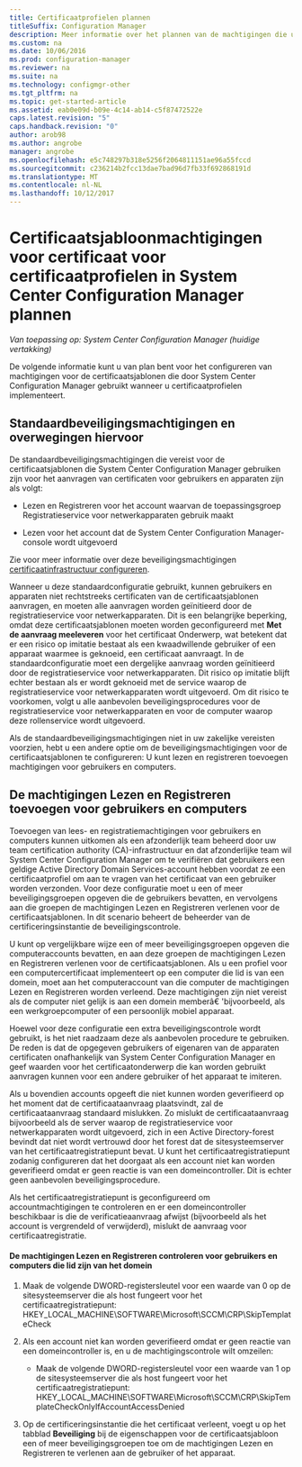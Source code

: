 ```yaml
---
title: Certificaatprofielen plannen
titleSuffix: Configuration Manager
description: Meer informatie over het plannen van de machtigingen die u nodig hebt voor het configureren van de certificaatsjablonen die gebruikmaakt van System Center Configuration Manager.
ms.custom: na
ms.date: 10/06/2016
ms.prod: configuration-manager
ms.reviewer: na
ms.suite: na
ms.technology: configmgr-other
ms.tgt_pltfrm: na
ms.topic: get-started-article
ms.assetid: eab0e09d-b09e-4c14-ab14-c5f87472522e
caps.latest.revision: "5"
caps.handback.revision: "0"
author: arob98
ms.author: angrobe
manager: angrobe
ms.openlocfilehash: e5c748297b318e5256f2064811151ae96a55fccd
ms.sourcegitcommit: c236214b2fcc13dae7bad96d7fb33f692868191d
ms.translationtype: MT
ms.contentlocale: nl-NL
ms.lasthandoff: 10/12/2017
---
```

# <a name="planning-for-certificate-template-permissions-for-certificate-profiles-in-system-center-configuration-manager"></a>Certificaatsjabloonmachtigingen voor certificaat voor certificaatprofielen in System Center Configuration Manager plannen

*Van toepassing op: System Center Configuration Manager (huidige vertakking)*


De volgende informatie kunt u van plan bent voor het configureren van machtigingen voor de certificaatsjablonen die door System Center Configuration Manager gebruikt wanneer u certificaatprofielen implementeert.  

## <a name="default-security-permissions-and-considerations"></a>Standaardbeveiligingsmachtigingen en overwegingen hiervoor  
 De standaardbeveiligingsmachtigingen die vereist voor de certificaatsjablonen die System Center Configuration Manager gebruiken zijn voor het aanvragen van certificaten voor gebruikers en apparaten zijn als volgt:  

-   Lezen en Registreren voor het account waarvan de toepassingsgroep Registratieservice voor netwerkapparaten gebruik maakt  

-   Lezen voor het account dat de System Center Configuration Manager-console wordt uitgevoerd  

 Zie voor meer informatie over deze beveiligingsmachtigingen [certificaatinfrastructuur configureren](../deploy-use/certificate-infrastructure.md).  

 Wanneer u deze standaardconfiguratie gebruikt, kunnen gebruikers en apparaten niet rechtstreeks certificaten van de certificaatsjablonen aanvragen, en moeten alle aanvragen worden geïnitieerd door de registratieservice voor netwerkapparaten. Dit is een belangrijke beperking, omdat deze certificaatsjablonen moeten worden geconfigureerd met **Met de aanvraag meeleveren** voor het certificaat Onderwerp, wat betekent dat er een risico op imitatie bestaat als een kwaadwillende gebruiker of een apparaat waarmee is geknoeid, een certificaat aanvraagt. In de standaardconfiguratie moet een dergelijke aanvraag worden geïnitieerd door de registratieservice voor netwerkapparaten. Dit risico op imitatie blijft echter bestaan als er wordt geknoeid met de service waarop de registratieservice voor netwerkapparaten wordt uitgevoerd. Om dit risico te voorkomen, volgt u alle aanbevolen beveiligingsprocedures voor de registratieservice voor netwerkapparaten en voor de computer waarop deze rollenservice wordt uitgevoerd.  

 Als de standaardbeveiligingsmachtigingen niet in uw zakelijke vereisten voorzien, hebt u een andere optie om de beveiligingsmachtigingen voor de certificaatsjablonen te configureren: U kunt lezen en registreren toevoegen machtigingen voor gebruikers en computers.  

## <a name="adding-read-and-enroll-permissions-for-users-and-computers"></a>De machtigingen Lezen en Registreren toevoegen voor gebruikers en computers  
 Toevoegen van lees- en registratiemachtigingen voor gebruikers en computers kunnen uitkomen als een afzonderlijk team beheerd door uw team certification authority (CA)-infrastructuur en dat afzonderlijke team wil System Center Configuration Manager om te verifiëren dat gebruikers een geldige Active Directory Domain Services-account hebben voordat ze een certificaatprofiel om aan te vragen van het certificaat van een gebruiker worden verzonden. Voor deze configuratie moet u een of meer beveiligingsgroepen opgeven die de gebruikers bevatten, en vervolgens aan die groepen de machtigingen Lezen en Registreren verlenen voor de certificaatsjablonen. In dit scenario beheert de beheerder van de certificeringsinstantie de beveiligingscontrole.  

 U kunt op vergelijkbare wijze een of meer beveiligingsgroepen opgeven die computeraccounts bevatten, en aan deze groepen de machtigingen Lezen en Registreren verlenen voor de certificaatsjablonen. Als u een profiel voor een computercertificaat implementeert op een computer die lid is van een domein, moet aan het computeraccount van die computer de machtigingen Lezen en Registreren worden verleend. Deze machtigingen zijn niet vereist als de computer niet gelijk is aan een domein memberâ€ 'bijvoorbeeld, als een werkgroepcomputer of een persoonlijk mobiel apparaat.  

 Hoewel voor deze configuratie een extra beveiligingscontrole wordt gebruikt, is het niet raadzaam deze als aanbevolen procedure te gebruiken. De reden is dat de opgegeven gebruikers of eigenaren van de apparaten certificaten onafhankelijk van System Center Configuration Manager en geef waarden voor het certificaatonderwerp die kan worden gebruikt aanvragen kunnen voor een andere gebruiker of het apparaat te imiteren.  

 Als u bovendien accounts opgeeft die niet kunnen worden geverifieerd op het moment dat de certificaataanvraag plaatsvindt, zal de certificaataanvraag standaard mislukken. Zo mislukt de certificaataanvraag bijvoorbeeld als de server waarop de registratieservice voor netwerkapparaten wordt uitgevoerd, zich in een Active Directory-forest bevindt dat niet wordt vertrouwd door het forest dat de sitesysteemserver van het certificaatregistratiepunt bevat. U kunt het certificaatregistratiepunt zodanig configureren dat het doorgaat als een account niet kan worden geverifieerd omdat er geen reactie is van een domeincontroller. Dit is echter geen aanbevolen beveiligingsprocedure.  

 Als het certificaatregistratiepunt is geconfigureerd om accountmachtigingen te controleren en er een domeincontroller beschikbaar is die de verificatieaanvraag afwijst (bijvoorbeeld als het account is vergrendeld of verwijderd), mislukt de aanvraag voor certificaatregistratie.  

#### <a name="to-check-for-read-and-enroll-permissions-for-users-and-domain-member-computers"></a>De machtigingen Lezen en Registreren controleren voor gebruikers en computers die lid zijn van het domein  

1.  Maak de volgende DWORD-registersleutel voor een waarde van 0 op de sitesysteemserver die als host fungeert voor het certificaatregistratiepunt: HKEY_LOCAL_MACHINE\SOFTWARE\Microsoft\SCCM\CRP\SkipTemplateCheck  

2.  Als een account niet kan worden geverifieerd omdat er geen reactie van een domeincontroller is, en u de machtigingscontrole wilt omzeilen:  

    -   Maak de volgende DWORD-registersleutel voor een waarde van 1 op de sitesysteemserver die als host fungeert voor het certificaatregistratiepunt: HKEY_LOCAL_MACHINE\SOFTWARE\Microsoft\SCCM\CRP\SkipTemplateCheckOnlyIfAccountAccessDenied  

3.  Op de certificeringsinstantie die het certificaat verleent, voegt u op het tabblad **Beveiliging** bij de eigenschappen voor de certificaatsjabloon een of meer beveiligingsgroepen toe om de machtigingen Lezen en Registreren te verlenen aan de gebruiker of het apparaat.  
